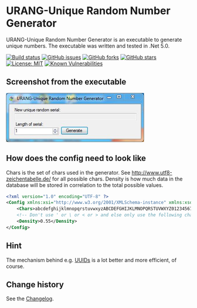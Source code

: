 URANG-Unique Random Number Generator
====================================

URANG-Unique Random Number Generator is an executable to generate unique numbers.
The executable was written and tested in .Net 5.0.

[![Build status](https://ci.appveyor.com/api/projects/status/8w5fj9cm9mvbsouq?svg=true)](https://ci.appveyor.com/project/SeppPenner/urang-unique-random-number-generator)
[![GitHub issues](https://img.shields.io/github/issues/SeppPenner/URANG-Unique-Random-Number-Generator.svg)](https://github.com/SeppPenner/URANG-Unique-Random-Number-Generator/issues)
[![GitHub forks](https://img.shields.io/github/forks/SeppPenner/URANG-Unique-Random-Number-Generator.svg)](https://github.com/SeppPenner/URANG-Unique-Random-Number-Generator/network)
[![GitHub stars](https://img.shields.io/github/stars/SeppPenner/URANG-Unique-Random-Number-Generator.svg)](https://github.com/SeppPenner/URANG-Unique-Random-Number-Generator/stargazers)
[![License: MIT](https://img.shields.io/badge/License-MIT-blue.svg)](https://raw.githubusercontent.com/SeppPenner/URANG-Unique-Random-Number-Generator/master/License.txt)
[![Known Vulnerabilities](https://snyk.io/test/github/SeppPenner/URANG-Unique-Random-Number-Generator/badge.svg)](https://snyk.io/test/github/SeppPenner/URANG-Unique-Random-Number-Generator)

## Screenshot from the executable
![Screenshot from the executable](https://github.com/SeppPenner/URANG-Unique-Random-Number-Generator/blob/master/Screenshot.JPG "Screenshot from the executable")

## How does the config need to look like
Chars is the set of chars used in the generator. See http://www.utf8-zeichentabelle.de/ for all possible chars.
Density is how much data in the database will be stored in correlation to the total possible values.
```xml
<?xml version="1.0" encoding="UTF-8" ?>
<Config xmlns:xsi="http://www.w3.org/2001/XMLSchema-instance" xmlns:xsd="http://www.w3.org/2001/XMLSchema">
    <Chars>abcdefghijklmnopqrstuvwxyzABCDEFGHIJKLMNOPQRSTUVWXYZ0123456789-_#$?!"%()[]{}+*,./:;@=^`|~²³§</Chars>
    <!-- Don't use ' or \ or < or > and else only use the following chars: http://www.utf8-zeichentabelle.de/-->
    <Density>0.55</Density>
</Config>
```

## Hint
The mechanism behind e.g. [UUIDs](https://en.wikipedia.org/wiki/Universally_unique_identifier) is a lot better and more efficient, of course.

Change history
--------------

See the [Changelog](https://github.com/SeppPenner/URANG-Unique-Random-Number-Generator/blob/master/Changelog.md).